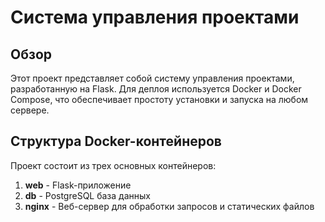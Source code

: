 # Система управления проектами 
## Обзор

Этот проект представляет собой систему управления проектами, разработанную на Flask. Для деплоя используется Docker и Docker Compose, что обеспечивает простоту установки и запуска на любом сервере.

## Структура Docker-контейнеров

Проект состоит из трех основных контейнеров:
1. **web** - Flask-приложение
2. **db** - PostgreSQL база данных
3. **nginx** - Веб-сервер для обработки запросов и статических файлов

